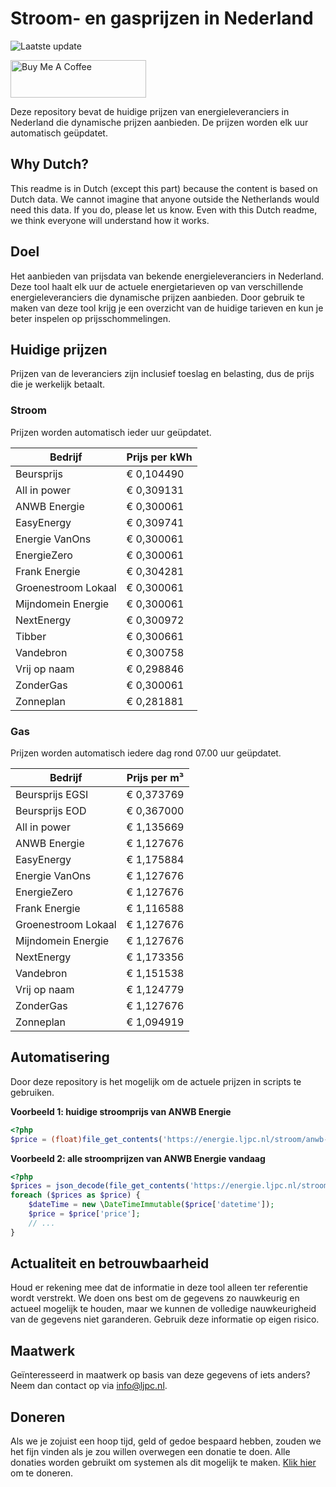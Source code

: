 # Stroom- en gasprijzen in Nederland

![Laatste update](https://img.shields.io/badge/laatste%20update-2023--06--22%2011%3A00%20CET-brightgreen)

<a href="https://www.buymeacoffee.com/Lars-" target="_blank"><img src="https://cdn.buymeacoffee.com/buttons/v2/default-orange.png" alt="Buy Me A Coffee" height="60" style="height: 60px !important;width: 217px !important;" ></a>

Deze repository bevat de huidige prijzen van energieleveranciers in Nederland die dynamische prijzen aanbieden. De prijzen worden elk uur automatisch geüpdatet.

## Why Dutch?

This readme is in Dutch (except this part) because the content is based on Dutch data. We cannot imagine that anyone outside the Netherlands would need this data. If you do, please let us know. Even with this Dutch readme, we think
everyone will understand how it works.

## Doel

Het aanbieden van prijsdata van bekende energieleveranciers in Nederland. Deze tool haalt elk uur de actuele energietarieven op van verschillende energieleveranciers die dynamische prijzen aanbieden. Door gebruik te maken van deze tool
krijg je een overzicht van de huidige tarieven en kun je beter inspelen op prijsschommelingen.

## Huidige prijzen

Prijzen van de leveranciers zijn inclusief toeslag en belasting, dus de prijs die je werkelijk betaalt.

### Stroom

Prijzen worden automatisch ieder uur geüpdatet.

 Bedrijf | Prijs per kWh 
---------|---------------
Beursprijs | € 0,104490
All in power | € 0,309131
ANWB Energie | € 0,300061
EasyEnergy | € 0,309741
Energie VanOns | € 0,300061
EnergieZero | € 0,300061
Frank Energie | € 0,304281
Groenestroom Lokaal | € 0,300061
Mijndomein Energie | € 0,300061
NextEnergy | € 0,300972
Tibber | € 0,300661
Vandebron | € 0,300758
Vrij op naam | € 0,298846
ZonderGas | € 0,300061
Zonneplan | € 0,281881


### Gas

Prijzen worden automatisch iedere dag rond 07.00 uur geüpdatet.

 Bedrijf | Prijs per m³ 
---------|--------------
Beursprijs EGSI | € 0,373769
Beursprijs EOD | € 0,367000
All in power | € 1,135669
ANWB Energie | € 1,127676
EasyEnergy | € 1,175884
Energie VanOns | € 1,127676
EnergieZero | € 1,127676
Frank Energie | € 1,116588
Groenestroom Lokaal | € 1,127676
Mijndomein Energie | € 1,127676
NextEnergy | € 1,173356
Vandebron | € 1,151538
Vrij op naam | € 1,124779
ZonderGas | € 1,127676
Zonneplan | € 1,094919


## Automatisering

Door deze repository is het mogelijk om de actuele prijzen in scripts te gebruiken.

**Voorbeeld 1: huidige stroomprijs van ANWB Energie**

```php
<?php
$price = (float)file_get_contents('https://energie.ljpc.nl/stroom/anwb-energie-nu.txt');

```

**Voorbeeld 2: alle stroomprijzen van ANWB Energie vandaag**

```php
<?php
$prices = json_decode(file_get_contents('https://energie.ljpc.nl/stroom/all-in-power-vandaag.json'),true);
foreach ($prices as $price) {
    $dateTime = new \DateTimeImmutable($price['datetime']);
    $price = $price['price'];
    // ...
}
```

## Actualiteit en betrouwbaarheid

Houd er rekening mee dat de informatie in deze tool alleen ter referentie wordt verstrekt. We doen ons best om de gegevens zo nauwkeurig en actueel mogelijk te houden, maar we kunnen de volledige nauwkeurigheid van de gegevens niet
garanderen. Gebruik deze informatie op eigen risico.

## Maatwerk

Geïnteresseerd in maatwerk op basis van deze gegevens of iets anders? Neem dan contact op
via [info@ljpc.nl](mailto:info@ljpc.nl?subject=Energie%20prijzen).

## Doneren

Als we je zojuist een hoop tijd, geld of gedoe bespaard hebben, zouden we het fijn vinden als je zou willen overwegen een
donatie te doen. Alle donaties worden gebruikt om systemen als dit mogelijk te
maken. [Klik hier](https://www.buymeacoffee.com/Lars-) om te doneren.
